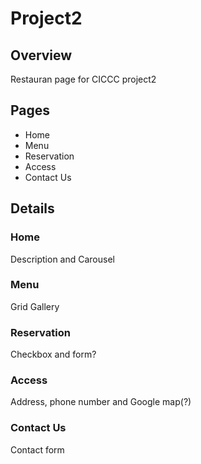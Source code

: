 # Project2

## Overview
Restauran page for CICCC project2

## Pages
- Home
- Menu
- Reservation
- Access
- Contact Us

## Details

### Home
Description and Carousel

### Menu
Grid Gallery

### Reservation
Checkbox and form?

### Access
Address, phone number and Google map(?)

### Contact Us
Contact form